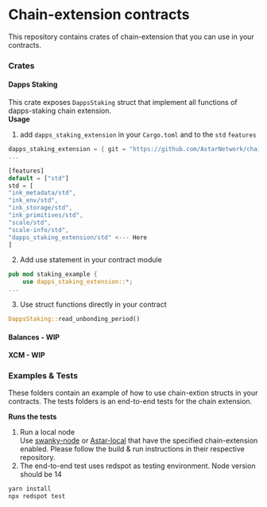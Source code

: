 # Chain-extension contracts
This repository contains crates of chain-extension that you can use in your contracts.

### Crates
#### Dapps Staking
This crate exposes `DappsStaking` struct that implement all functions of dapps-staking chain extension. \
**Usage**

1. add `dapps_staking_extension` in your `Cargo.toml` and to the `std` `features`
```rust
dapps_staking_extension = { git = "https://github.com/AstarNetwork/chain-extension-contracts", default-features = false }
...

[features]
default = ["std"]
std = [
"ink_metadata/std",
"ink_env/std",
"ink_storage/std",
"ink_primitives/std",
"scale/std",
"scale-info/std",
"dapps_staking_extension/std" <--- Here
]
```

2. Add use statement in your contract module
```rust
pub mod staking_example {
    use dapps_staking_extension::*;
...
```

3. Use struct functions directly in your contract
```rust
DappsStaking::read_unbonding_period()
```
#### Balances - WIP

#### XCM - WIP

### Examples & Tests
These folders contain an example of how to use chain-extion structs in your contracts. The tests folders is an end-to-end tests for the chain extension. 

**Runs the tests**
1. Run a local node \
Use [swanky-node](https://github.com/AstarNetwork/swanky-node) or [Astar-local](https://github.com/AstarNetwork/Astar) that have the specified chain-extension enabled. Please follow the build & run instructions in their respective repository.
2. The end-to-end test uses redspot as testing environment. Node version should be 14
```bash
yarn install
npx redspot test
```
